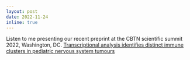 ```yaml
---
layout: post
date: 2022-11-24
inline: true
---
```


Listen to me presenting our recent preprint at the CBTN scientific summit 2022, Washington, DC. <a href="https://www.youtube.com/watch?v=EauYUzwsXqw&ab_channel=Children%27sBrainTumorNetworkCBTN">Transcriptional analysis identifies distinct immune clusters in pediatric nervous system tumours</a>
